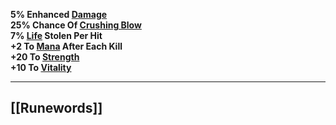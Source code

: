 **5% Enhanced [Damage](https://diablo.fandom.com/wiki/Damage "Damage")  
25% Chance Of [Crushing Blow](https://diablo.fandom.com/wiki/Crushing_Blow "Crushing Blow")  
7% [Life](https://diablo.fandom.com/wiki/Life "Life") Stolen Per Hit  
+2 To [Mana](https://diablo.fandom.com/wiki/Mana "Mana") After Each Kill  
+20 To [Strength](https://diablo.fandom.com/wiki/Strength "Strength")  
+10 To [Vitality](https://diablo.fandom.com/wiki/Vitality "Vitality")**

---
## [[Runewords]]